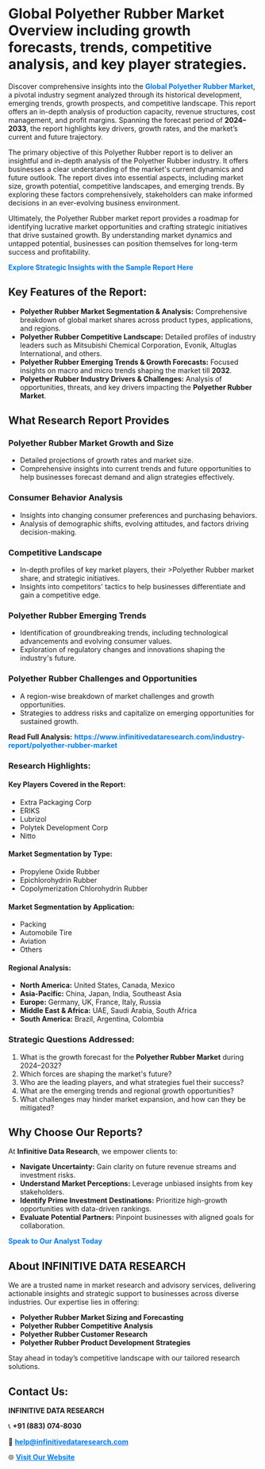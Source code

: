 <h1>Global Polyether Rubber Market Overview including growth forecasts, trends, competitive analysis, and key player strategies.</h1>
<p>
Discover comprehensive insights into the 
<a href="https://www.infinitivedataresearch.com/industry-report/polyether-rubber-market" rel="dofollow" style="color: #007BFF; text-decoration: none;"><strong>Global Polyether Rubber Market</strong></a>, a pivotal industry segment analyzed through its historical development, emerging trends, growth prospects, and competitive landscape. This report offers an in-depth analysis of production capacity, revenue structures, cost management, and profit margins. Spanning the forecast period of <strong>2024–2033</strong>, the report highlights key drivers, growth rates, and the market’s current and future trajectory.
</p>
<p>
The primary objective of this Polyether Rubber report is to deliver an insightful and in-depth analysis of the Polyether Rubber industry. It offers businesses a clear understanding of the market's current dynamics and future outlook. The report dives into essential aspects, including market size, growth potential, competitive landscapes, and emerging trends. By exploring these factors comprehensively, stakeholders can make informed decisions in an ever-evolving business environment.
</p>
<p>
Ultimately, the Polyether Rubber market report provides a roadmap for identifying lucrative market opportunities and crafting strategic initiatives that drive sustained growth. By understanding market dynamics and untapped potential, businesses can position themselves for long-term success and profitability.
</p>
<p>
<a href="https://www.infinitivedataresearch.com/request-sample/reportId=105478" style="color: #007BFF; text-decoration: none;"><strong>Explore Strategic Insights with the Sample Report Here</strong></a>
</p>

<h2>Key Features of the Report:</h2>
<ul>
<li><strong>Polyether Rubber Market Segmentation & Analysis:</strong> Comprehensive breakdown of global market shares across product types, applications, and regions.</li>
<li><strong>Polyether Rubber Competitive Landscape:</strong> Detailed profiles of industry leaders such as Mitsubishi Chemical Corporation, Evonik, Altuglas International, and others.</li>
<li><strong>Polyether Rubber Emerging Trends & Growth Forecasts:</strong> Focused insights on macro and micro trends shaping the market till <strong>2032</strong>.</li>
<li><strong>Polyether Rubber Industry Drivers & Challenges:</strong> Analysis of opportunities, threats, and key drivers impacting the <strong>Polyether Rubber Market</strong>.</li>
</ul>

<h2>What Research Report Provides</h2>
<h3>Polyether Rubber Market Growth and Size</h3>
<ul>
<li>Detailed projections of growth rates and market size.</li>
<li>Comprehensive insights into current trends and future opportunities to help businesses forecast demand and align strategies effectively.</li>
</ul>

<h3>Consumer Behavior Analysis</h3>
<ul>
<li>Insights into changing consumer preferences and purchasing behaviors.</li>
<li>Analysis of demographic shifts, evolving attitudes, and factors driving decision-making.</li>
</ul>

<h3>Competitive Landscape</h3>
<ul>
<li>In-depth profiles of key market players, their >Polyether Rubber market share, and strategic initiatives.</li>
<li>Insights into competitors' tactics to help businesses differentiate and gain a competitive edge.</li>
</ul>

<h3>Polyether Rubber Emerging Trends</h3>
<ul>
<li>Identification of groundbreaking trends, including technological advancements and evolving consumer values.</li>
<li>Exploration of regulatory changes and innovations shaping the industry's future.</li>
</ul>

<h3>Polyether Rubber Challenges and Opportunities</h3>
<ul>
<li>A region-wise breakdown of market challenges and growth opportunities.</li>
<li>Strategies to address risks and capitalize on emerging opportunities for sustained growth.</li>
</ul>
<p><strong>Read Full Analysis:</strong> <a href="https://www.infinitivedataresearch.com/industry-report/polyether-rubber-market" rel="dofollow" style="color: #007BFF; text-decoration: none;"><strong>https://www.infinitivedataresearch.com/industry-report/polyether-rubber-market</strong></a></p>
<h3>Research Highlights:</h3>
<h4>Key Players Covered in the Report:</h4>
<ul><li>Extra Packaging Corp</li><li>ERIKS</li><li>Lubrizol</li><li>Polytek Development Corp</li><li>Nitto</li></ul>
<h4>Market Segmentation by Type:</h4>
<ul><li>Propylene Oxide Rubber</li><li>Epichlorohydrin Rubber</li><li>Copolymerization Chlorohydrin Rubber</li></ul>
<h4>Market Segmentation by Application:</h4>
<ul><li>Packing</li><li>Automobile Tire</li><li>Aviation</li><li>Others</li></ul>

<h4>Regional Analysis:</h4>
<ul>
<li><strong>North America:</strong> United States, Canada, Mexico</li>
<li><strong>Asia-Pacific:</strong> China, Japan, India, Southeast Asia</li>
<li><strong>Europe:</strong> Germany, UK, France, Italy, Russia</li>
<li><strong>Middle East & Africa:</strong> UAE, Saudi Arabia, South Africa</li>
<li><strong>South America:</strong> Brazil, Argentina, Colombia</li>
</ul>

<h3>Strategic Questions Addressed:</h3>
<ol>
<li>What is the growth forecast for the <strong>Polyether Rubber Market</strong> during 2024–2032?</li>
<li>Which forces are shaping the market's future?</li>
<li>Who are the leading players, and what strategies fuel their success?</li>
<li>What are the emerging trends and regional growth opportunities?</li>
<li>What challenges may hinder market expansion, and how can they be mitigated?</li>
</ol>

<h2>Why Choose Our Reports?</h2>
<p>At <strong>Infinitive Data Research</strong>, we empower clients to:</p>
<ul>
<li><strong>Navigate Uncertainty:</strong> Gain clarity on future revenue streams and investment risks.</li>
<li><strong>Understand Market Perceptions:</strong> Leverage unbiased insights from key stakeholders.</li>
<li><strong>Identify Prime Investment Destinations:</strong> Prioritize high-growth opportunities with data-driven rankings.</li>
<li><strong>Evaluate Potential Partners:</strong> Pinpoint businesses with aligned goals for collaboration.</li>
</ul>
<p><a href="https://www.infinitivedataresearch.com/industry-report/polyether-rubber-market" rel="dofollow" style="color: #007BFF; text-decoration: none;"><strong>Speak to Our Analyst Today</strong></a></p>

<h2>About INFINITIVE DATA RESEARCH</h2>
<p>We are a trusted name in market research and advisory services, delivering actionable insights and strategic support to businesses across diverse industries. Our expertise lies in offering:</p>
<ul>
<li><strong>Polyether Rubber Market Sizing and Forecasting</strong></li>
<li><strong>Polyether Rubber Competitive Analysis</strong></li>
<li><strong>Polyether Rubber Customer Research</strong></li>
<li><strong>Polyether Rubber Product Development Strategies</strong></li>
</ul>
<p>Stay ahead in today’s competitive landscape with our tailored research solutions.</p>

<h2>Contact Us:</h2>
<p><strong>INFINITIVE DATA RESEARCH</strong></p>
<p>📞 <strong>+91 (883) 074-8030</strong></p>
<p>📧 <strong><a href="mailto:help@infinitivedataresearch.com" style="color: #007BFF;">help@infinitivedataresearch.com</a></strong></p>
<p>🌐 <strong><a href="https://www.infinitivedataresearch.com" rel="dofollow" style="color: #007BFF;">Visit Our Website</a></strong></p>